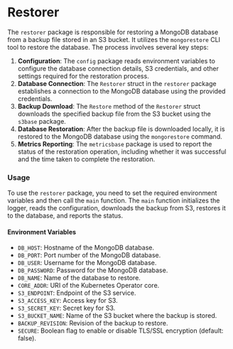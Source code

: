 # Restorer

The `restorer` package is responsible for restoring a MongoDB database from a backup file stored in an S3 bucket. It utilizes the `mongorestore` CLI tool to restore the database. The process involves several key steps:
1. **Configuration**: The `config` package reads environment variables to configure the database connection details, S3 credentials, and other settings required for the restoration process.
2. **Database Connection**: The `Restorer` struct in the `restorer` package establishes a connection to the MongoDB database using the provided credentials.
3. **Backup Download**: The `Restore` method of the `Restorer` struct downloads the specified backup file from the S3 bucket using the `s3base` package.
4. **Database Restoration**: After the backup file is downloaded locally, it is restored to the MongoDB database using the `mongorestore` command.
5. **Metrics Reporting**: The `metricsbase` package is used to report the status of the restoration operation, including whether it was successful and the time taken to complete the restoration.

### Usage
To use the `restorer` package, you need to set the required environment variables and then call the `main` function. The `main` function initializes the logger, reads the configuration, downloads the backup from S3, restores it to the database, and reports the status.

#### Environment Variables
- `DB_HOST`: Hostname of the MongoDB database.
- `DB_PORT`: Port number of the MongoDB database.
- `DB_USER`: Username for the MongoDB database.
- `DB_PASSWORD`: Password for the MongoDB database.
- `DB_NAME`: Name of the database to restore.
- `CORE_ADDR`: URI of the Kubernetes Operator core.
- `S3_ENDPOINT`: Endpoint of the S3 service.
- `S3_ACCESS_KEY`: Access key for S3.
- `S3_SECRET_KEY`: Secret key for S3.
- `S3_BUCKET_NAME`: Name of the S3 bucket where the backup is stored.
- `BACKUP_REVISION`: Revision of the backup to restore.
- `SECURE`: Boolean flag to enable or disable TLS/SSL encryption (default: false).
